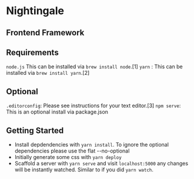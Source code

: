 # Nightingale
## Frontend Framework

## Requirements

`node.js` This can be installed via `brew install node`.[1]
`yarn` : This can be installed via `brew install yarn`.[2]

## Optional

`.editorconfig`: Please see instructions for your text editor.[3]
`npm serve`: This is an optional install via package.json

## Getting Started

* Install depdendencies with `yarn install`. To ignore the optional dependencies
  please use the flat --no-optional
* Initially generate some css with `yarn deploy`
* Scaffold a server with `yarn serve` and visit `localhost:5000` any changes
  will be instantly watched. Similar to if you did `yarn watch`. 
